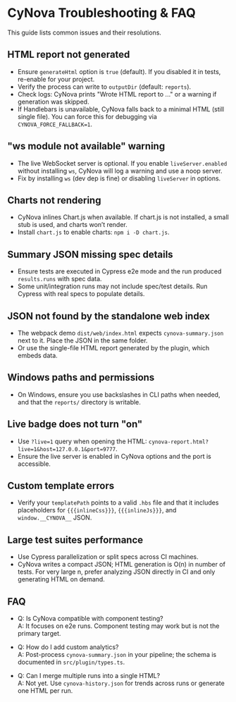# CyNova Troubleshooting & FAQ

This guide lists common issues and their resolutions.

## HTML report not generated
- Ensure `generateHtml` option is `true` (default). If you disabled it in tests, re-enable for your project.
- Verify the process can write to `outputDir` (default: `reports`).
- Check logs: CyNova prints "Wrote HTML report to ..." or a warning if generation was skipped.
- If Handlebars is unavailable, CyNova falls back to a minimal HTML (still single file). You can force this for debugging via `CYNOVA_FORCE_FALLBACK=1`.

## "ws module not available" warning
- The live WebSocket server is optional. If you enable `liveServer.enabled` without installing `ws`, CyNova will log a warning and use a noop server.
- Fix by installing `ws` (dev dep is fine) or disabling `liveServer` in options.

## Charts not rendering
- CyNova inlines Chart.js when available. If chart.js is not installed, a small stub is used, and charts won’t render.
- Install `chart.js` to enable charts: `npm i -D chart.js`.

## Summary JSON missing spec details
- Ensure tests are executed in Cypress e2e mode and the run produced `results.runs` with spec data.
- Some unit/integration runs may not include spec/test details. Run Cypress with real specs to populate details.

## JSON not found by the standalone web index
- The webpack demo `dist/web/index.html` expects `cynova-summary.json` next to it. Place the JSON in the same folder.
- Or use the single-file HTML report generated by the plugin, which embeds data.

## Windows paths and permissions
- On Windows, ensure you use backslashes in CLI paths when needed, and that the `reports/` directory is writable.

## Live badge does not turn "on"
- Use `?live=1` query when opening the HTML: `cynova-report.html?live=1&host=127.0.0.1&port=9777`.
- Ensure the live server is enabled in CyNova options and the port is accessible.

## Custom template errors
- Verify your `templatePath` points to a valid `.hbs` file and that it includes placeholders for `{{{inlineCss}}}`, `{{{inlineJs}}}`, and `window.__CYNOVA__` JSON.

## Large test suites performance
- Use Cypress parallelization or split specs across CI machines.
- CyNova writes a compact JSON; HTML generation is O(n) in number of tests. For very large n, prefer analyzing JSON directly in CI and only generating HTML on demand.

## FAQ

- Q: Is CyNova compatible with component testing?  
  A: It focuses on e2e runs. Component testing may work but is not the primary target.

- Q: How do I add custom analytics?  
  A: Post-process `cynova-summary.json` in your pipeline; the schema is documented in `src/plugin/types.ts`.

- Q: Can I merge multiple runs into a single HTML?  
  A: Not yet. Use `cynova-history.json` for trends across runs or generate one HTML per run.
